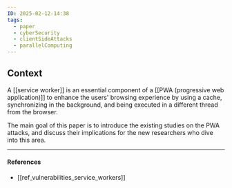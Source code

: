 ```yaml
---
ID: 2025-02-12-14:38
tags:
  - paper
  - cyberSecurity
  - clientSideAttacks
  - parallelComputing
---
```

## Context

A [[service worker]] is an essential component of a [[PWA (progressive web application)]] to enhance the users' browsing experience by using a cache, synchronizing in the background, and being executed in a different thread from the browser. 

The main goal of this paper is to introduce the existing studies on the PWA attacks, and discuss their implications for the new researchers who dive into this area.

---
#### References
- [[ref_vulnerabilities_service_workers]]
